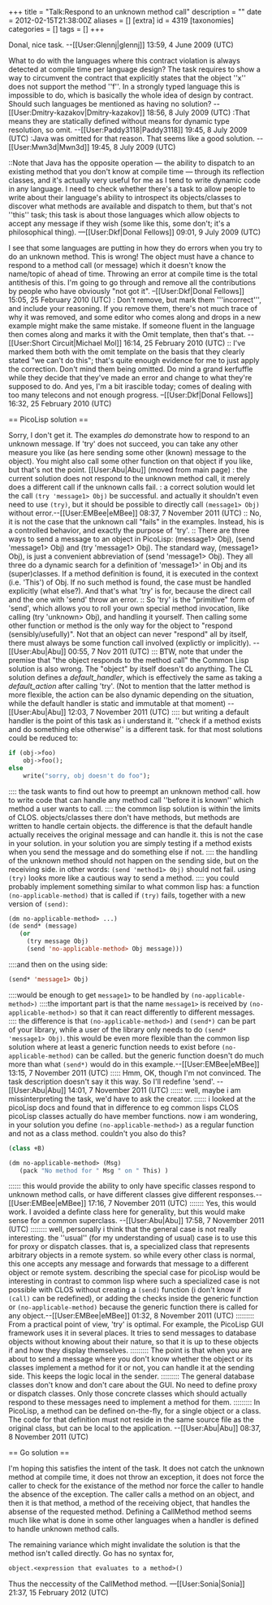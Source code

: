 +++
title = "Talk:Respond to an unknown method call"
description = ""
date = 2012-02-15T21:38:00Z
aliases = []
[extra]
id = 4319
[taxonomies]
categories = []
tags = []
+++

Donal, nice task.  --[[User:Glennj|glennj]] 13:59, 4 June 2009 (UTC)

What to do with the languages where this contract violation is always detected at compile time per language design? The task requires to show a way to circumvent the contract that explicitly states that the object ''x'' does not support the method ''f''. In a strongly typed language this is impossible to do, which is basically the whole idea of design by contract. Should such languages be mentioned as having no solution? --[[User:Dmitry-kazakov|Dmitry-kazakov]] 18:56, 8 July 2009 (UTC)
:That means they are statically defined without means for dynamic type resolution, so omit. --[[User:Paddy3118|Paddy3118]] 19:45, 8 July 2009 (UTC)
:Java was omitted for that reason. That seems like a good solution. --[[User:Mwn3d|Mwn3d]] 19:45, 8 July 2009 (UTC)

::Note that Java has the opposite operation — the ability to dispatch to an existing method that you don't know at compile time — through its reflection classes, and it's actually very useful for me as I tend to write dynamic code in any language. I need to check whether there's a task to allow people to write about their language's ability to introspect its objects/classes to discover what methods are available and dispatch to them, but that's not ''this'' task; this task is about those languages which allow objects to accept any message if they wish (some like this, some don't; it's a philosophical thing). —[[User:Dkf|Donal Fellows]] 09:01, 9 July 2009 (UTC)

I see that some languages are putting in how they do errors when you try to do an unknown method. This is wrong! The object must have a chance to respond to a method call (or message) which it doesn't know the name/topic of ahead of time. Throwing an error at compile time is the total antithesis of this. I'm going to go through and remove all the contributions by people who have obviously "not got it". –[[User:Dkf|Donal Fellows]] 15:05, 25 February 2010 (UTC)
: Don't remove, but mark them '''incorrect''', and include your reasoning. If you remove them, there's not much trace of why it was removed, and some editor who comes along and drops in a new example might make the same mistake. If someone fluent in the language then comes along and marks it with the Omit template, then that's that. --[[User:Short Circuit|Michael Mol]] 16:14, 25 February 2010 (UTC)
:: I've marked them both with the omit template on the basis that they clearly stated "we can't do this"; that's quite enough evidence for me to just apply the correction. Don't mind them being omitted. Do mind a grand kerfuffle while they decide that they've made an error and change to what they're supposed to do. And yes, I'm a bit irascible today; comes of dealing with too many telecons and not enough progress. –[[User:Dkf|Donal Fellows]] 16:32, 25 February 2010 (UTC)

== PicoLisp solution ==

Sorry, I don't get it. The examples *do* demonstrate how to respond to an unknown message. If 'try' does not succeed, you can take any other measure you like (as here sending some other (known) message to the object). You might also call some other function on that object if you like, but that's not the point. [[User:Abu|Abu]] (moved from main page)
: the current solution does not respond to the unknown method call, it merely does a different call if the unknown calls fail.
: a correct solution would let the call <code>(try 'message1> Obj)</code> be successful. and actually it shouldn't even need to use <code>(try)</code>, but it should be possible to directly call <code>(message1> Obj)</code> without error.--[[User:EMBee|eMBee]] 08:37, 7 November 2011 (UTC)
:: No, it is not the case that the unknown call "fails" in the examples. Instead, his is a controlled behavior, and exactly the purpose of 'try'.
:: There are three ways to send a message to an object in PicoLisp: (message1> Obj), (send 'message1> Obj) and (try 'message1> Obj). The standard way, (message1> Obj), is just a convenient abbreviation of (send 'message1> Obj). They all three do a dynamic search for a definition of 'message1>' in Obj and its (super)classes. If a method definition is found, it is executed in the context (i.e. 'This') of Obj. If no such method is found, the case must be handled explicitly (what else?). And that's what 'try' is for, because the direct call and the one with 'send' throw an error.
:: So 'try' is the "primitive" form of 'send', which allows you to roll your own special method invocation, like calling (try 'unknown> Obj), and handling it yourself. Then calling some other function or method is the only way for the object to "respond (sensibly/usefully)". Not that an object can never "respond" all by itself, there must always be some function call involved (explictly or implicitly). --[[User:Abu|Abu]] 00:55, 7 Nov 2011 (UTC)
::: BTW, note that under the premise that "the object responds to the method call" the Common Lisp solution is also wrong. The "object" by itself doesn't do anything. The CL solution defines a _default_handler_, which is effectively the same as taking a _default_action_ after calling 'try'. (Not to mention that the latter method is more flexible, the action can be also dynamic depending on the situation, while the default handler is static and immutable at that moment) --[[User:Abu|Abu]] 12:03, 7 November 2011 (UTC)
:::: but writing a default handler is the point of this task as i understand it. ''check if a method exists and do something else otherwise'' is a different task. for that most solutions could be reduced to:

```pike
if (obj->foo)
    obj->foo();
else
    write("sorry, obj doesn't do foo");
```

:::: the task wants to find out how to preempt an unknown method call. how to write code that can handle any method call ''before it is known'' which method a user wants to call.
:::: the common lisp solution is within the limits of CLOS. objects/classes there don't have methods, but methods are written to handle certain objects. the difference is that the default handle actually receives the original message and can handle it. this is not the case in your solution. in your solution you are simply testing if a method exists when you send the message and do something else if not.
:::: the handling of the unknown method should not happen on the sending side, but on the receiving side. in other words: <code>(send 'method1> Obj)</code> should not fail. using <code>(try)</code> looks more like a cautious way to send a method.
:::: you could probably implement something similar to what common lisp has: a function <code>(no-applicable-method)</code> that is called if <code>(try)</code> fails, together with a new version of <code>(send)</code>:

```lisp
(dm no-applicable-method> ...)
(de send* (message)
   (or
     (try message Obj)
     (send 'no-applicable-method> Obj message)))
```

::::and then on the using side:

```lisp
(send* 'message1> Obj)
```

::::would be enough to get <code>message1></code> to be handled by <code>(no-applicable-method>)</code>
::::the important part is that the name <code>message1></code> is received by <code>(no-applicable-method>)</code> so that it can react differently to different messages.
:::: the difference is that <code>(no-applicable-method>)</code> and <code>(send*)</code> can be part of your library, while a user of the library only needs to do <code>(send* 'message1> Obj)</code>. this would be even more flexible than the common lisp solution where at least a generic function needs to exist before <code>(no-applicable-method)</code> can be called. but the generic function doesn't do much more than what <code>(send*)</code> would do in this example.--[[User:EMBee|eMBee]] 13:15, 7 November 2011 (UTC)
::::: Hmm, OK, though I'm not convinced. The task description doesn't say it this way. So I'll redefine 'send'. --[[User:Abu|Abu]] 14:01, 7 November 2011 (UTC)
:::::: well, maybe i am missinterpreting the task, we'd have to ask the creator.
:::::: i looked at the picoLisp docs and found that in difference to eg common lisps CLOS picoLisp classes actually do have member functions. now i am wondering, in your solution you define <code>(no-applicable-method>)</code> as a regular function and not as a class method. couldn't you also do this?

```lisp
(class +B)

(dm no-applicable-method> (Msg)
   (pack "No method for " Msg " on " This) )
```

:::::: this would provide the ability to only have specific classes respond to unknown method calls, or have different classes give different responses.--[[User:EMBee|eMBee]] 17:16, 7 November 2011 (UTC)
::::::: Yes, this would work. I avoided a definte class here for generality, but this would make sense for a common superclass. --[[User:Abu|Abu]] 17:58, 7 November 2011 (UTC)
:::::::: well, personally i think that the general case is not really interesting. the ''usual'' (for my understanding of usual) case is to use this for proxy or dispatch classes. that is, a specialized class that represents arbitrary objects in a remote system. so while every other class is normal, this one accepts any message and forwards that message to a different object or remote system. describing the special case for picoLisp would be interesting in contrast to common lisp where such a specialized case is not possible with CLOS without creating a <code>(send)</code> function (i don't know if <code>(call)</code> can be redefined), or adding the checks inside the generic function or <code>(no-applicable-method)</code> because the generic function there is called for any object.--[[User:EMBee|eMBee]] 01:32, 8 November 2011 (UTC)
::::::::: From a practical point of view, 'try' is optimal. For example, the PicoLisp GUI framework uses it in several places. It tries to send messages to database objects without knowing about their nature, so that it is up to these objects if and how they display themselves.
::::::::: The point is that when you are about to send a message where you don't know whether the object or its classes implement a method for it or not, you can handle it at the sending side. This keeps the logic local in the sender.
::::::::: The general database classes don't know and don't care about the GUI. No need to define proxy or dispatch classes. Only those concrete classes which should actually respond to these messages need to implement a method for them.
::::::::: In PicoLisp, a method can be defined on-the-fly, for a single object or a class.  The code for that definition must not reside in the same source file as the original class, but can be local to the application. --[[User:Abu|Abu]] 08:37, 8 November 2011 (UTC)

== Go solution ==

I'm hoping this satisfies the intent of the task.  It does not catch the unknown method at compile time, it does not throw an exception, it does not force the caller to check for the existance of the method nor force the caller to handle the absence of the exception.  The caller calls a method on an object, and then it is that method, a method of the receiving object, that handles the absense of the requested method.  Defining a CallMethod method seems much like what is done in some other languages when a handler is defined to handle unknown method calls.

The remaining variance which might invalidate the solution is that the method isn't called directly.  Go has no syntax for,
```txt
object.<expression that evaluates to a method>()
```
 Thus the neccessity of the CallMethod method.  &mdash;[[User:Sonia|Sonia]] 21:37, 15 February 2012 (UTC)

